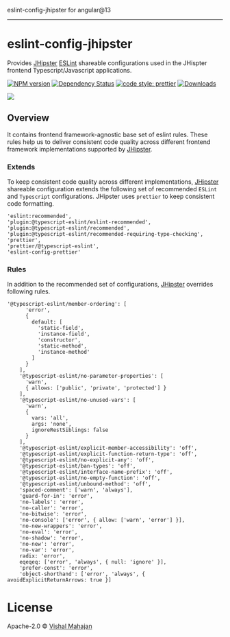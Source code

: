 
eslint-config-jhipster for angular@13

---

# eslint-config-jhipster

Provides [JHipster](https://www.jhipster.tech) [ESLint](https://eslint.org/docs/developer-guide/shareable-configs) shareable configurations used in the JHispter frontend Typescript/Javascript applications.

[![NPM version][npm-image]][npm-url] [![Dependency Status][daviddm-image]][daviddm-url] [![code style: prettier][prettier-image]][prettier-url] [![Downloads][npmcharts-image]][npmcharts-url]

<img src="https://github.com/jhipster/jhipster-artwork/blob/main/logos/JHipster%20RGB-small100x25px.png?raw=true">

## Overview

It contains frontend framework-agnostic base set of eslint rules. These rules help us to deliver consistent code quality across different frontend framework implementations supported by [JHipster](https://www.jhipster.tech).

### Extends

To keep consistent code quality across different implementations, [JHipster](https://www.jhipster.tech) shareable configuration extends the following set of recommended `ESLint` and `Typescript` configurations. JHipster uses `prettier` to keep consistent code formatting.

```
'eslint:recommended',
'plugin:@typescript-eslint/eslint-recommended',
'plugin:@typescript-eslint/recommended',
'plugin:@typescript-eslint/recommended-requiring-type-checking',
'prettier',
'prettier/@typescript-eslint',
'eslint-config-prettier'
```

### Rules

In addition to the recommended set of configurations, [JHipster](https://www.jhipster.tech) overrides following rules.

```
'@typescript-eslint/member-ordering': [
      'error',
      {
        default: [
          'static-field',
          'instance-field',
          'constructor',
          'static-method',
          'instance-method'
        ]
      }
    ],
    '@typescript-eslint/no-parameter-properties': [
      'warn',
      { allows: ['public', 'private', 'protected'] }
    ],
    '@typescript-eslint/no-unused-vars': [
      'warn',
      {
        vars: 'all',
        args: 'none',
        ignoreRestSiblings: false
      }
    ],
    '@typescript-eslint/explicit-member-accessibility': 'off',
    '@typescript-eslint/explicit-function-return-type': 'off',
    '@typescript-eslint/no-explicit-any': 'off',
    '@typescript-eslint/ban-types': 'off',
    '@typescript-eslint/interface-name-prefix': 'off',
    '@typescript-eslint/no-empty-function': 'off',
    '@typescript-eslint/unbound-method': 'off',
    'spaced-comment': ['warn', 'always'],
    'guard-for-in': 'error',
    'no-labels': 'error',
    'no-caller': 'error',
    'no-bitwise': 'error',
    'no-console': ['error', { allow: ['warn', 'error'] }],
    'no-new-wrappers': 'error',
    'no-eval': 'error',
    'no-shadow': 'error',
    'no-new': 'error',
    'no-var': 'error',
    radix: 'error',
    eqeqeq: ['error', 'always', { null: 'ignore' }],
    'prefer-const': 'error',
    'object-shorthand': ['error', 'always', { avoidExplicitReturnArrows: true }]
```

# License

Apache-2.0 © [Vishal Mahajan](https://twitter.com/vishal423)

[npm-image]: https://img.shields.io/npm/v/eslint-config-jhipster/latest.svg?style=flat
[npm-url]: https://npmjs.org/package/eslint-config-jhipster
[daviddm-image]: https://david-dm.org/jhipster/eslint-config-jhipster.svg?theme=shields.io
[daviddm-url]: https://david-dm.org/jhipster/eslint-config-jhipster
[prettier-image]: https://img.shields.io/badge/code_style-prettier-ff69b4.svg?style=flat-square
[prettier-url]: https://github.com/prettier/prettier
[npmcharts-image]: https://img.shields.io/npm/dm/eslint-config-jhipster.svg?label=Downloads&style=flat
[npmcharts-url]: https://npmcharts.com/compare/eslint-config-jhipster
